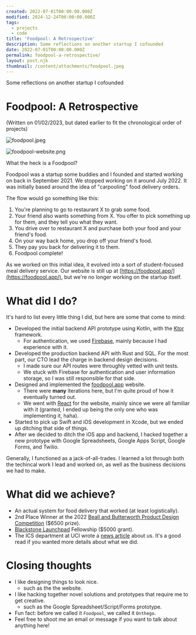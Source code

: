 ```yaml
---
created: 2022-07-01T00:00:00.000Z
modified: 2024-12-24T00:00:00.000Z
tags:
  - projects
  - code
title: 'Foodpool: A Retrospective'
description: Some reflections on another startup I cofounded
date: 2022-07-01T00:00:00.000Z
permalink: foodpool-a-retrospective/
layout: post.njk
thumbnail: /content/attachments/foodpool.jpeg
---
```


Some reflections on another startup I cofounded

# Foodpool: A Retrospective
(Written on 01/02/2023, but dated earlier to fit the chronological order of projects)

![foodpool.jpeg](/content/attachments/foodpool.jpeg)

![foodpool-website.png](/content/attachments/foodpool-website.png)

What the heck is a Foodpool?

Foodpool was a startup some buddies and I founded and started working on back in September 2021. We stopped working on it around July 2022.
It was initially based around the idea of "carpooling" food delivery orders.

The flow would go something like this:

1. You're planning to go to restaurant X to grab some food.
2. Your friend also wants something from X. You offer to pick something up for them, and they tell you what they want.
3. You drive over to restaurant X and purchase both your food and your friend's food.
4. On your way back home, you drop off your friend's food.
5. They pay you back for delivering it to them.
6. Foodpool complete!

As we worked on this initial idea, it evolved into a sort of student-focused meal delivery service. Our website
is still up at
[https://foodpool.app/](https://foodpool.app/), but we're no longer working on the startup itself.

# What did I do?

It's hard to list every little thing I did, but here are some that come to mind:

- Developed the initial backend API prototype using Kotlin, with the [Ktor](https://ktor.io/) framework.
    - For authentication, we used [Firebase](https://firebase.google.com/), mainly because I had experience with it.
- Developed the production backend API with Rust and SQL. For the most part, our CTO lead the charge in backend design decisions.
    - I made sure our API routes were throughly vetted with unit tests.
    - We stuck with Firebase for authentication and user information storage, so I was still responsible for that side.
- Designed and implemented the [foodpool.app](https://foodpool.app/) website.
    - There were **many** iterations here, but I'm quite proud of how it eventually turned out.
    - We went with [React](https://reactjs.org/) for the website, mainly since we were all familiar with it (granted, I ended up being the only one who was implementing it, haha).
- Started to pick up Swift and iOS development in Xcode, but we ended up ditching that side of things.
- After we decided to ditch the iOS app and backend, I hacked together a new prototype with Google Spreadsheets, Google Apps Script, Google Forms, and Twilio.

Generally, I functioned as a jack-of-all-trades. I learned a lot through both the techincal work I lead and worked on, as well as the business decisions we had to make.

# What did we achieve?

- An actual system for food delivery that worked (at least logistically).
- 2nd Place Winner at the 2022 [Beall and Butterworth Product Design Competition](https://bbcomp.tech.uci.edu/) ($6500 prize).
- [Blackstone Launchpad](https://www.blackstonelaunchpad.org/) Fellowship ($5000 grant).
- The ICS department at UCI wrote a [news article](https://www.ics.uci.edu/community/news/view_news?id=2170) about us. It's a good read if you wanted more details about what we did.

# Closing thoughts

- I like designing things to look nice.
    - such as the the website.
- I like hacking together novel solutions and prototypes that require me to get creative.
    - such as the Google Spreadsheet/Script/Forms prototype.
- Fun fact: before we called it `Foodpool`, we called it `Onthego`.
- Feel free to shoot me an email or message if you want to talk about anything here!
